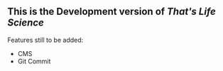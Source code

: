 ## This is the Development version of *That's Life Science*

Features still to be added:
* CMS
* Git Commit

